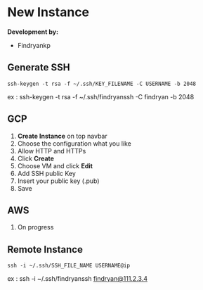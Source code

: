 # New Instance
**Development by:** 
- Findryankp

## Generate SSH
```shell
ssh-keygen -t rsa -f ~/.ssh/KEY_FILENAME -C USERNAME -b 2048
```
ex : ssh-keygen -t rsa -f ~/.ssh/findryanssh -C findryan -b 2048

## GCP
1. **Create Instance** on top navbar
2. Choose the configuration what you like
3. Allow HTTP and HTTPs
4. Click **Create**
5. Choose VM and click **Edit**
6. Add SSH public Key
7. Insert your public key (.pub)
8. Save

## AWS
1. On progress

## Remote Instance
```shell
ssh -i ~/.ssh/SSH_FILE_NAME USERNAME@ip
```
ex : ssh -i ~/.ssh/findryanssh findryan@111.2.3.4

